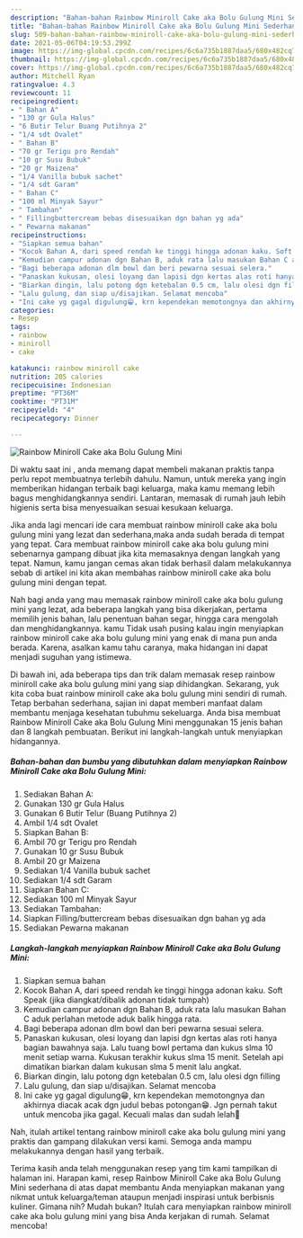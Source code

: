 ```yaml
---
description: "Bahan-bahan Rainbow Miniroll Cake aka Bolu Gulung Mini Sederhana dan Mudah Dibuat"
title: "Bahan-bahan Rainbow Miniroll Cake aka Bolu Gulung Mini Sederhana dan Mudah Dibuat"
slug: 509-bahan-bahan-rainbow-miniroll-cake-aka-bolu-gulung-mini-sederhana-dan-mudah-dibuat
date: 2021-05-06T04:19:53.299Z
image: https://img-global.cpcdn.com/recipes/6c6a735b1887daa5/680x482cq70/rainbow-miniroll-cake-aka-bolu-gulung-mini-foto-resep-utama.jpg
thumbnail: https://img-global.cpcdn.com/recipes/6c6a735b1887daa5/680x482cq70/rainbow-miniroll-cake-aka-bolu-gulung-mini-foto-resep-utama.jpg
cover: https://img-global.cpcdn.com/recipes/6c6a735b1887daa5/680x482cq70/rainbow-miniroll-cake-aka-bolu-gulung-mini-foto-resep-utama.jpg
author: Mitchell Ryan
ratingvalue: 4.3
reviewcount: 11
recipeingredient:
- " Bahan A"
- "130 gr Gula Halus"
- "6 Butir Telur Buang Putihnya 2"
- "1/4 sdt Ovalet"
- " Bahan B"
- "70 gr Terigu pro Rendah"
- "10 gr Susu Bubuk"
- "20 gr Maizena"
- "1/4 Vanilla bubuk sachet"
- "1/4 sdt Garam"
- " Bahan C"
- "100 ml Minyak Sayur"
- " Tambahan"
- " Fillingbuttercream bebas disesuaikan dgn bahan yg ada"
- " Pewarna makanan"
recipeinstructions:
- "Siapkan semua bahan"
- "Kocok Bahan A, dari speed rendah ke tinggi hingga adonan kaku. Soft Speak (jika diangkat/dibalik adonan tidak tumpah)"
- "Kemudian campur adonan dgn Bahan B, aduk rata lalu masukan Bahan C aduk perlahan metode aduk balik hingga rata."
- "Bagi beberapa adonan dlm bowl dan beri pewarna sesuai selera."
- "Panaskan kukusan, olesi loyang dan lapisi dgn kertas alas roti hanya bagian bawahnya saja. Lalu tuang bowl pertama dan kukus slma 10 menit setiap warna. Kukusan terakhir kukus slma 15 menit. Setelah api dimatikan biarkan dalam kukusan slma 5 menit lalu angkat."
- "Biarkan dingin, lalu potong dgn ketebalan 0.5 cm, lalu olesi dgn filling"
- "Lalu gulung, dan siap u/disajikan. Selamat mencoba"
- "Ini cake yg gagal digulung😁, krn kependekan memotongnya dan akhirnya diacak acak dgn judul bebas potongan😁. Jgn pernah takut untuk mencoba jika gagal. Kecuali malas dan sudah lelah🙏"
categories:
- Resep
tags:
- rainbow
- miniroll
- cake

katakunci: rainbow miniroll cake 
nutrition: 205 calories
recipecuisine: Indonesian
preptime: "PT36M"
cooktime: "PT31M"
recipeyield: "4"
recipecategory: Dinner

---
```



![Rainbow Miniroll Cake aka Bolu Gulung Mini](https://img-global.cpcdn.com/recipes/6c6a735b1887daa5/680x482cq70/rainbow-miniroll-cake-aka-bolu-gulung-mini-foto-resep-utama.jpg)

Di waktu  saat ini , anda memang dapat membeli makanan praktis tanpa perlu repot membuatnya terlebih dahulu. Namun, untuk mereka yang ingin memberikan hidangan terbaik bagi keluarga, maka kamu memang lebih bagus menghidangkannya sendiri. Lantaran, memasak di rumah jauh lebih higienis serta bisa menyesuaikan sesuai kesukaan keluarga.

Jika anda lagi mencari ide cara membuat rainbow miniroll cake aka bolu gulung mini yang lezat dan sederhana,maka anda sudah berada di tempat yang tepat. Cara membuat rainbow miniroll cake aka bolu gulung mini  sebenarnya gampang dibuat jika kita memasaknya dengan langkah yang tepat. Namun, kamu jangan cemas akan tidak berhasil dalam melakukannya 
sebab di artikel ini kita akan membahas rainbow miniroll cake aka bolu gulung mini dengan tepat.  



Nah bagi anda yang mau memasak rainbow miniroll cake aka bolu gulung mini yang lezat, ada beberapa langkah yang bisa dikerjakan, pertama memilih jenis bahan, lalu penentuan bahan segar, hingga cara mengolah dan menghidangkannya. kamu Tidak usah pusing kalau ingin menyiapkan rainbow miniroll cake aka bolu gulung mini yang enak di mana pun anda berada. Karena, asalkan kamu  tahu caranya, maka hidangan ini dapat menjadi suguhan yang istimewa.

Di bawah ini, ada beberapa tips dan trik dalam memasak resep rainbow miniroll cake aka bolu gulung mini yang siap dihidangkan. Sekarang, yuk kita coba buat rainbow miniroll cake aka bolu gulung mini sendiri di rumah. Tetap berbahan sederhana, sajian ini dapat memberi manfaat dalam membantu menjaga kesehatan tubuhmu sekeluarga. Anda bisa membuat Rainbow Miniroll Cake aka Bolu Gulung Mini menggunakan 15 jenis bahan dan 8 langkah pembuatan. Berikut ini langkah-langkah untuk menyiapkan hidangannya.

<!--inarticleads1-->

##### Bahan-bahan dan bumbu yang dibutuhkan dalam menyiapkan Rainbow Miniroll Cake aka Bolu Gulung Mini:

1. Sediakan  Bahan A:
1. Gunakan 130 gr Gula Halus
1. Gunakan 6 Butir Telur (Buang Putihnya 2)
1. Ambil 1/4 sdt Ovalet
1. Siapkan  Bahan B:
1. Ambil 70 gr Terigu pro Rendah
1. Gunakan 10 gr Susu Bubuk
1. Ambil 20 gr Maizena
1. Sediakan 1/4 Vanilla bubuk sachet
1. Sediakan 1/4 sdt Garam
1. Siapkan  Bahan C:
1. Sediakan 100 ml Minyak Sayur
1. Sediakan  Tambahan:
1. Siapkan  Filling/buttercream bebas disesuaikan dgn bahan yg ada
1. Sediakan  Pewarna makanan




<!--inarticleads2-->

##### Langkah-langkah menyiapkan Rainbow Miniroll Cake aka Bolu Gulung Mini:

1. Siapkan semua bahan
1. Kocok Bahan A, dari speed rendah ke tinggi hingga adonan kaku. Soft Speak (jika diangkat/dibalik adonan tidak tumpah)
1. Kemudian campur adonan dgn Bahan B, aduk rata lalu masukan Bahan C aduk perlahan metode aduk balik hingga rata.
1. Bagi beberapa adonan dlm bowl dan beri pewarna sesuai selera.
1. Panaskan kukusan, olesi loyang dan lapisi dgn kertas alas roti hanya bagian bawahnya saja. Lalu tuang bowl pertama dan kukus slma 10 menit setiap warna. Kukusan terakhir kukus slma 15 menit. Setelah api dimatikan biarkan dalam kukusan slma 5 menit lalu angkat.
1. Biarkan dingin, lalu potong dgn ketebalan 0.5 cm, lalu olesi dgn filling
1. Lalu gulung, dan siap u/disajikan. Selamat mencoba
1. Ini cake yg gagal digulung😁, krn kependekan memotongnya dan akhirnya diacak acak dgn judul bebas potongan😁. Jgn pernah takut untuk mencoba jika gagal. Kecuali malas dan sudah lelah🙏




Nah, itulah artikel tentang  rainbow miniroll cake aka bolu gulung mini  yang praktis dan gampang dilakukan versi kami. Semoga anda mampu melakukannya dengan hasil yang terbaik. 

Terima kasih anda telah menggunakan resep yang tim kami tampilkan di halaman ini. Harapan kami, resep  Rainbow Miniroll Cake aka Bolu Gulung Mini sederhana di atas dapat membantu Anda menyiapkan makanan yang nikmat untuk keluarga/teman ataupun menjadi inspirasi untuk berbisnis kuliner. Gimana nih? Mudah bukan? Itulah cara menyiapkan rainbow miniroll cake aka bolu gulung mini yang bisa Anda kerjakan di rumah. Selamat mencoba!

